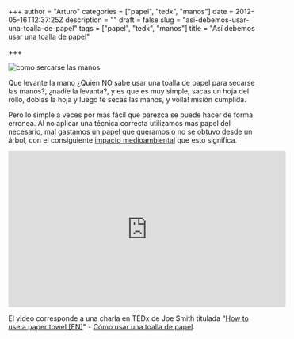 +++
author = "Arturo"
categories = ["papel", "tedx", "manos"]
date = 2012-05-16T12:37:25Z
description = ""
draft = false
slug = "asi-debemos-usar-una-toalla-de-papel"
tags = ["papel", "tedx", "manos"]
title = "Así debemos usar una toalla de papel"

+++

![como sercarse las manos](/content/images/2016/06/hoja-papel.jpg)

Que levante la mano ¿Quién NO sabe usar una toalla de papel para secarse las manos?, ¿nadie la levanta?, y es que es muy simple, sacas un hoja del rollo, doblas la hoja y luego te secas las manos, y voilá! misión cumplida.

Pero lo simple a veces por más fácil que parezca se puede hacer de forma erronea. Al no aplicar una técnica correcta utilizamos más papel del necesario, mal gastamos un papel que queramos o no se obtuvo desde un árbol, con el consiguiente <a title="Mensaje ecológico con video juegos clásicos" href="https://geek.cl/mensaje-ecologico-con-video-juegos-clasicos">impacto medioambiental</a> que esto significa.

<iframe width="560" height="315" src="https://www.youtube.com/embed/2FMBSblpcrc" frameborder="0" allow="autoplay; encrypted-media" allowfullscreen></iframe>

El video corresponde a una charla en TEDx de Joe Smith titulada "<a href="https://www.ted.com/talks/joe_smith_how_to_use_a_paper_towel.html">How to use a paper towel [EN]</a>" - <a href="http://daringfireball.net/linked/2012/05/15/joe-smith-paper-towel">Cómo usar una toalla de papel</a>.
